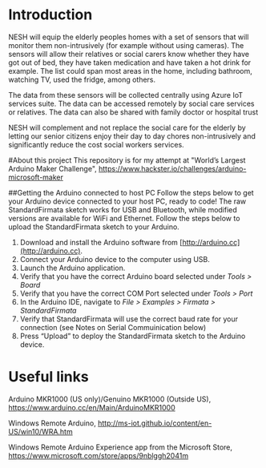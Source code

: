 # Introduction

NESH will equip the elderly peoples homes with a set of sensors that will monitor them non-intrusively (for example without using cameras). The sensors will allow their relatives or social carers know whether they have got out of bed, they have taken medication and have taken a hot drink for example. The list could span most areas in the home, including bathroom, watching TV, used the fridge, among others.

The data from these sensors will be collected centrally using Azure IoT services suite. The data can be accessed remotely by social care services or relatives. The data can also be shared with family doctor or hospital trust

NESH will complement and not replace the social care for the elderly by letting our senior citizens enjoy their day to day chores non-intrusively and significantly reduce the cost social workers services.

#About this project
This repository is for my attempt at "World’s Largest Arduino Maker Challenge",  https://www.hackster.io/challenges/arduino-microsoft-maker

##Getting the Arduino connected to host PC
Follow the steps below to get your Arduino device connected to your host PC, ready to code!
The raw StandardFirmata sketch works for USB and Bluetooth, while modified versions are available for WiFi and Ethernet.
Follow the steps below to upload the StandardFirmata sketch to your Arduino.

1. Download and install the Arduino software from [http://arduino.cc](http://arduino.cc).
2. Connect your Arduino device to the computer using USB. 
3. Launch the Arduino application.
4. Verify that you have the correct Arduino board selected under *Tools > Board*
5. Verify that you have the correct COM Port selected under *Tools > Port*
6. In the Arduino IDE, navigate to *File > Examples > Firmata > StandardFirmata*
7. Verify that StandardFirmata will use the correct baud rate for your connection (see Notes on Serial Commuinication below)
8. Press “Upload” to deploy the StandardFirmata sketch to the Arduino device.


# Useful links

Arduino MKR1000 (US only)/Genuino MKR1000 (Outside US), https://www.arduino.cc/en/Main/ArduinoMKR1000

Windows Remote Arduino, http://ms-iot.github.io/content/en-US/win10/WRA.htm

Windows Remote Arduino Experience app from the Microsoft Store, https://www.microsoft.com/store/apps/9nblggh2041m


